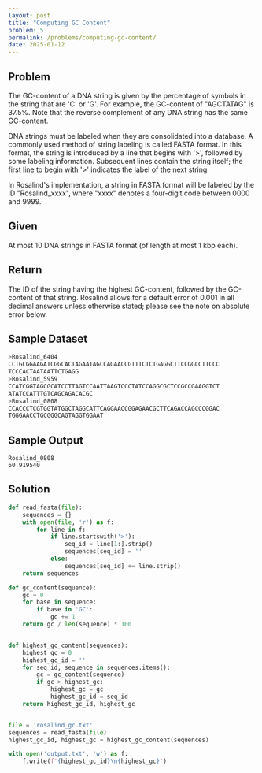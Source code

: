 ```yaml
---
layout: post
title: "Computing GC Content"
problem: 5
permalink: /problems/computing-gc-content/
date: 2025-01-12
---
```


## Problem

The GC-content of a DNA string is given by the percentage of symbols in the string that are 'C' or 'G'. For example, the GC-content of "AGCTATAG" is 37.5%. Note that the reverse complement of any DNA string has the same GC-content.

DNA strings must be labeled when they are consolidated into a database. A commonly used method of string labeling is called FASTA format. In this format, the string is introduced by a line that begins with '>', followed by some labeling information. Subsequent lines contain the string itself; the first line to begin with '>' indicates the label of the next string.

In Rosalind's implementation, a string in FASTA format will be labeled by the ID "Rosalind_xxxx", where "xxxx" denotes a four-digit code between 0000 and 9999.

## Given

At most 10 DNA strings in FASTA format (of length at most 1 kbp each).

## Return

The ID of the string having the highest GC-content, followed by the GC-content of that string. Rosalind allows for a default error of 0.001 in all decimal answers unless otherwise stated; please see the note on absolute error below.

## Sample Dataset

```python
>Rosalind_6404
CCTGCGGAAGATCGGCACTAGAATAGCCAGAACCGTTTCTCTGAGGCTTCCGGCCTTCCC
TCCCACTAATAATTCTGAGG
>Rosalind_5959
CCATCGGTAGCGCATCCTTAGTCCAATTAAGTCCCTATCCAGGCGCTCCGCCGAAGGTCT
ATATCCATTTGTCAGCAGACACGC
>Rosalind_0808
CCACCCTCGTGGTATGGCTAGGCATTCAGGAACCGGAGAACGCTTCAGACCAGCCCGGAC
TGGGAACCTGCGGGCAGTAGGTGGAAT
```

## Sample Output

```plaintext
Rosalind_0808
60.919540
```

## Solution

```python
def read_fasta(file):
    sequences = {}
    with open(file, 'r') as f:
        for line in f:
            if line.startswith('>'):
                seq_id = line[1:].strip()
                sequences[seq_id] = ''
            else:
                sequences[seq_id] += line.strip()
    return sequences

def gc_content(sequence):
    gc = 0
    for base in sequence:
        if base in 'GC':
            gc += 1
    return gc / len(sequence) * 100


def highest_gc_content(sequences):
    highest_gc = 0
    highest_gc_id = ''
    for seq_id, sequence in sequences.items():
        gc = gc_content(sequence)
        if gc > highest_gc:
            highest_gc = gc
            highest_gc_id = seq_id
    return highest_gc_id, highest_gc


file = 'rosalind_gc.txt'
sequences = read_fasta(file)
highest_gc_id, highest_gc = highest_gc_content(sequences)

with open('output.txt', 'w') as f:
    f.write(f'{highest_gc_id}\n{highest_gc}')
```
